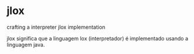 # jlox
crafting a interpreter  jlox implementation

jlox significa que a linguagem lox (interpretador) é implementado usando a linguagem java.
